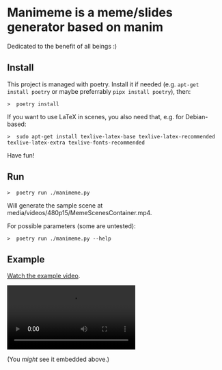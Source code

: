 # Manimeme is a meme/slides generator based on manim

Dedicated to the benefit of all beings :)

## Install

This project is managed with poetry. Install it if needed (e.g. `apt-get install poetry` or maybe preferrably `pipx install poetry`), then:

```
>  poetry install
```

If you want to use LaTeX in scenes, you also need that, e.g. for Debian-based:

```
>  sudo apt-get install texlive-latex-base texlive-latex-recommended texlive-latex-extra texlive-fonts-recommended
```

Have fun!

## Run

```
>  poetry run ./manimeme.py
```

Will generate the sample scene at media/videos/480p15/MemeScenesContainer.mp4.

For possible parameters (some are untested):

```
>  poetry run ./manimeme.py --help
```

## Example

[Watch the example video](https://github.com/flancian/manimeme/raw/refs/heads/main/example.mp4).


<video src="https://github.com/flancian/manimeme/raw/refs/heads/main/example.mp4" controls>
Your browser does not support the video tag.
</video>

(You *might* see it embedded above.)

